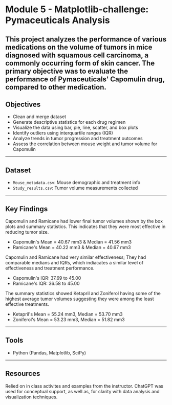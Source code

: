 # Module 5 - Matplotlib-challenge: Pymaceuticals Analysis
This project analyzes the performance of various medications on the volume of tumors in mice diagnosed with squamous cell carcinoma, a commonly occurring form of skin cancer.
The primary objective was to evaluate the performance of Pymaceuticals' Capomulin drug, compared to other medication.
---

## Objectives

- Clean and merge dataset
- Generate descriptive statistics for each drug regimen
- Visualize the data using bar, pie, line, scatter, and box plots
- Identify outliers using interquartile ranges (IQR)
- Analyze trends in tumor progression and treatment outcomes
- Assess the correlation between mouse weight and tumor volume for Capomulin
---

## Dataset

- `Mouse_metadata.csv`: Mouse demographic and treatment info
- `Study_results.csv`: Tumor volume measurements collected
---

## Key Findings

Capomulin and Ramicane had lower final tumor volumes shown by the box plots and summary statistics. This indicates that they were most effective in reducing tumor size.
+ Capomulin's Mean = 40.67 mm3 & Median = 41.56 mm3
+ Ramicane's Mean = 40.22 mm3 & Median = 40.67 mm3

Capomulin and Ramicane had very similar effectiveness; They had comparable medians and IQRs, which indiacates a similar level of effectiveness and treatment performance.
+ Capomulin's IQR: 37.69 to 45.00
+ Ramicane's IQR: 36.58 to 45.00

The summary statistics showed Ketapril and Zoniferol having some of the highest average tumor volumes suggesting they were among the least effective treatments.
+ Ketapril's Mean = 55.24 mm3, Median = 53.70 mm3
+ Zoniferol's Mean = 53.23 mm3, Median = 51.82 mm3
---

## Tools

- Python (Pandas, Matplotlib, SciPy)
---

## Resources

Relied on in class activites and examples from the instructor.
ChatGPT was used for conceptual support, as well as, for clarity with data analysis and visualization techniques.
